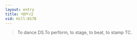 ```yaml
---
layout: entry
title: འཁྲབ་√2
vid: Hill:0178
---
```

> To dance DS\.To perform, to stage, to beat, to stamp TC\.



